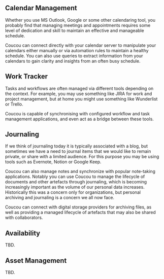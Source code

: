 
## Calendar Management

Whether you use MS Outlook, Google or some other calendaring tool, you probably find that managing
meetings and appointments requires some level of dedication and skill to maintain an effective and
manageable schedule.

Coucou can connect directly with your calendar server to manipulate your calendars either manually
or via automation rules to maintain a healthy schedule. You can also use queries to extract information
from your calendars to gain clarity and insights from an often busy schedule.


## Work Tracker

Tasks and workflows are often managed via different tools depending on the context. For example, you
may use something like JIRA for work and project management, but at home you might use something like
Wunderlist or Trello.

Coucou is capable of synchronising with configured workflow and task management
applications, and even act as a bridge between these tools.


## Journaling

If we think of journaling today it is typically associated with a blog, but sometimes we have a need to
journal items that we would like to remain private, or share with a limited audience. For this purpose
you may be using tools such as Evernote, Notion or Google Keep.

Coucou can also manage notes and synchronize with popular note-taking applications. Notably you can
use Coucou to manage the lifecycle of documents and other artefacts through journaling, which is
becoming increasingly important as the volume of our personal data increases. Historically this was
a concern only for organizations, but personal archiving and journaling is a concern we all now face.

Coucou can connect with digital storage providers for archiving files, as well as providing a managed
lifecycle of artefacts that may also be shared with collaborators.


## Availability

TBD.

## Asset Management

TBD.

